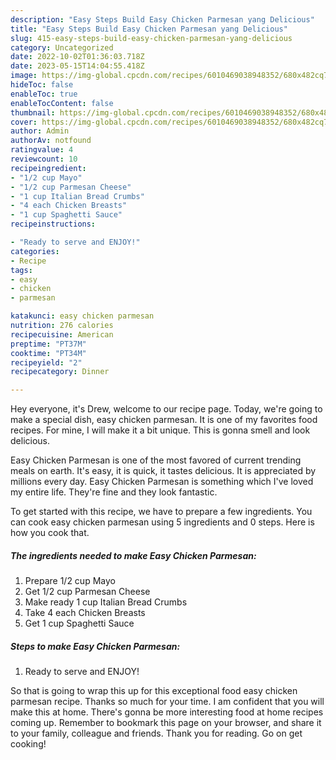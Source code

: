 ```yaml
---
description: "Easy Steps Build Easy Chicken Parmesan yang Delicious"
title: "Easy Steps Build Easy Chicken Parmesan yang Delicious"
slug: 415-easy-steps-build-easy-chicken-parmesan-yang-delicious
category: Uncategorized
date: 2022-10-02T01:36:03.718Z
date: 2023-05-15T14:04:55.418Z
image: https://img-global.cpcdn.com/recipes/6010469038948352/680x482cq70/easy-chicken-parmesan-recipe-main-photo.jpg
hideToc: false
enableToc: true
enableTocContent: false
thumbnail: https://img-global.cpcdn.com/recipes/6010469038948352/680x482cq70/easy-chicken-parmesan-recipe-main-photo.jpg
cover: https://img-global.cpcdn.com/recipes/6010469038948352/680x482cq70/easy-chicken-parmesan-recipe-main-photo.jpg
author: Admin
authorAv: notfound
ratingvalue: 4
reviewcount: 10
recipeingredient:
- "1/2 cup Mayo"
- "1/2 cup Parmesan Cheese"
- "1 cup Italian Bread Crumbs"
- "4 each Chicken Breasts"
- "1 cup Spaghetti Sauce"
recipeinstructions:

- "Ready to serve and ENJOY!"
categories:
- Recipe
tags:
- easy
- chicken
- parmesan

katakunci: easy chicken parmesan 
nutrition: 276 calories
recipecuisine: American
preptime: "PT37M"
cooktime: "PT34M"
recipeyield: "2"
recipecategory: Dinner

---
```



Hey everyone, it's Drew, welcome to our recipe page. Today, we're going to make a special dish, easy chicken parmesan. It is one of my favorites food recipes. For mine, I will make it a bit unique. This is gonna smell and look delicious.

Easy Chicken Parmesan is one of the most favored of current trending meals on earth. It's easy, it is quick, it tastes delicious. It is appreciated by millions every day. Easy Chicken Parmesan is something which I've loved my entire life. They're fine and they look fantastic.




To get started with this recipe, we have to prepare a few ingredients. You can cook easy chicken parmesan using 5 ingredients and 0 steps. Here is how you cook that.

<!--inarticleads1-->

##### The ingredients needed to make Easy Chicken Parmesan:

1. Prepare 1/2 cup Mayo
1. Get 1/2 cup Parmesan Cheese
1. Make ready 1 cup Italian Bread Crumbs
1. Take 4 each Chicken Breasts
1. Get 1 cup Spaghetti Sauce




<!--inarticleads2-->

##### Steps to make Easy Chicken Parmesan:


1. Ready to serve and ENJOY!



So that is going to wrap this up for this exceptional food easy chicken parmesan recipe. Thanks so much for your time. I am confident that you will make this at home. There's gonna be more interesting food at home recipes coming up. Remember to bookmark this page on your browser, and share it to your family, colleague and friends. Thank you for reading. Go on get cooking!
